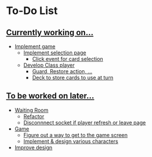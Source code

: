 # To-Do List

## <u>Currently working on...
- Implement game
    - Implement selection page
        - Click event for card selection
    - Develop Class player
        - Guard, Restore action, ...
        - Deck to store cards to use at turn

## <u>To be worked on later...
- Waiting Room
    - Refactor
    - Disconnnect socket if player refresh or leave page
- Game
    - Figure out a way to get to the game screen
    - Implement & design various characters
- Improve design